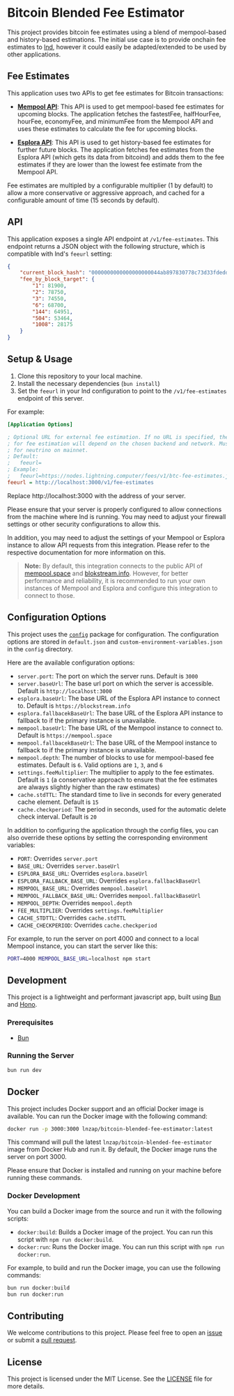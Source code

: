 # Bitcoin Blended Fee Estimator

This project provides bitcoin fee estimates using a blend of mempool-based and history-based estimations. The initial use case is to provide onchain fee estimates to [lnd](https://github.com/lightningnetwork/lnd), however it could easily be adapted/extended to be used by other applications.

## Fee Estimates

This application uses two APIs to get fee estimates for Bitcoin transactions:

- [**Mempool API**](https://github.com/mempool/mempool): This API is used to get mempool-based fee estimates for upcoming blocks. The application fetches the fastestFee, halfHourFee, hourFee, economyFee, and minimumFee from the Mempool API and uses these estimates to calculate the fee for upcoming blocks.

- [**Esplora API**](https://github.com/Blockstream/esplora/blob/master/API.md): This API is used to get history-based fee estimates for further future blocks. The application fetches fee estimates from the Esplora API (which gets its data from bitcoind) and adds them to the fee estimates if they are lower than the lowest fee estimate from the Mempool API.

Fee estimates are multipled by a configurable multiplier (1 by default) to allow a more conservative or aggressive approach, and cached for a configurable amount of time (15 seconds by default).

## API

This application exposes a single API endpoint at `/v1/fee-estimates`. This endpoint returns a JSON object with the following structure, which is compatible with lnd's `feeurl` setting:

```json
{
    "current_block_hash": "0000000000000000000044ab897830778c73d33fdeddde1f21e875fae2150378",
    "fee_by_block_target": {
        "1": 81900,
        "2": 78750,
        "3": 74550,
        "6": 68700,
        "144": 64951,
        "504": 53464,
        "1008": 28175
    }
}
```

## Setup & Usage

1. Clone this repository to your local machine.
2. Install the necessary dependencies (`bun install`)
3. Set the `feeurl` in your lnd configuration to point to the `/v1/fee-estimates` endpoint of this server.

For example:

```ini
[Application Options]

; Optional URL for external fee estimation. If no URL is specified, the method
; for fee estimation will depend on the chosen backend and network. Must be set
; for neutrino on mainnet.
; Default:
;   feeurl=
; Example:
;   feeurl=https://nodes.lightning.computer/fees/v1/btc-fee-estimates.json
feeurl = http://localhost:3000/v1/fee-estimates
```

Replace http://localhost:3000 with the address of your server.

Please ensure that your server is properly configured to allow connections from the machine where lnd is running. You may need to adjust your firewall settings or other security configurations to allow this.

In addition, you may need to adjust the settings of your Mempool or Esplora instance to allow API requests from this integration. Please refer to the respective documentation for more information on this.

> **Note:** By default, this integration connects to the public API of [mempool.space](https://mempool.space) and [blokstream.info](https://blockstream.info). However, for better performance and reliability, it is recommended to run your own instances of Mempool and Esplora and configure this integration to connect to those.

## Configuration Options

This project uses the [`config`](https://www.npmjs.com/package/config) package for configuration. The configuration options are stored in `default.json` and `custom-environment-variables.json` in the `config` directory.

Here are the available configuration options:

- `server.port`: The port on which the server runs. Default is `3000`
- `server.baseUrl`: The base url port on which the server is accessible. Default is `http://localhost:3000`
- `esplora.baseUrl`: The base URL of the Esplora API instance to connect to. Default is `https://blockstream.info`
- `esplora.fallbacekBaseUrl`: The base URL of the Esplora API instance to fallback to if the primary instance is unavailable.
- `mempool.baseUrl`: The base URL of the Mempool instance to connect to. Default is `https://mempool.space`
- `mempool.fallbacekBaseUrl`: The base URL of the Mempool instance to fallback to if the primary instance is unavailable.
- `mempool.depth`: The number of blocks to use for mempool-based fee estimates. Default is `6`. Valid options are `1`, `3`, and `6`
- `settings.feeMultiplier`: The multiplier to apply to the fee estimates. Default is `1` (a conservative approach to ensure that the fee estimates are always slightly higher than the raw estimates)
- `cache.stdTTL`: The standard time to live in seconds for every generated cache element. Default is `15`
- `cache.checkperiod`: The period in seconds, used for the automatic delete check interval. Default is `20`

In addition to configuring the application through the config files, you can also override these options by setting the corresponding environment variables:

- `PORT`: Overrides `server.port`
- `BASE_URL`: Overrides `server.baseUrl`
- `ESPLORA_BASE_URL`: Overrides `esplora.baseUrl`
- `ESPLORA_FALLBACK_BASE_URL`: Overrides `esplora.fallbackBaseUrl`
- `MEMPOOL_BASE_URL`: Overrides `mempool.baseUrl`
- `MEMPOOL_FALLBACK_BASE_URL`: Overrides `mempool.fallbackBaseUrl`
- `MEMPOOL_DEPTH`: Overrides `mempool.depth`
- `FEE_MULTIPLIER`: Overrides `settings.feeMultiplier`
- `CACHE_STDTTL`: Overrides `cache.stdTTL`
- `CACHE_CHECKPERIOD`: Overrides `cache.checkperiod`

For example, to run the server on port 4000 and connect to a local Mempool instance, you can start the server like this:

```bash
PORT=4000 MEMPOOL_BASE_URL=localhost npm start
```

## Development

This project is a lightweight and performant javascript app, built using [Bun](https://bun.sh/) and [Hono](https://hono.dev/).

### Prerequisites

- [Bun](https://bun.sh/)

### Running the Server

```sh
bun run dev
```

## Docker

This project includes Docker support and an official Docker image is available. You can run the Docker image with the following command:

```bash
docker run -p 3000:3000 lnzap/bitcoin-blended-fee-estimator:latest
```

This command will pull the latest `lnzap/bitcoin-blended-fee-estimator` image from Docker Hub and run it. By default, the Docker image runs the server on port 3000.

Please ensure that Docker is installed and running on your machine before running these commands.

### Docker Development

You can build a Docker image from the source and run it with the following scripts:

- `docker:build`: Builds a Docker image of the project. You can run this script with `npm run docker:build`.
- `docker:run`: Runs the Docker image. You can run this script with `npm run docker:run`.

For example, to build and run the Docker image, you can use the following commands:

```bash
bun run docker:build
bun run docker:run
```

## Contributing
We welcome contributions to this project. Please feel free to open an [issue](https://github.com/LN-Zap/bitcoin-blended-fee-estimator/issues) or submit a [pull request](https://github.com/LN-Zap/bitcoin-blended-fee-estimator/pulls).

## License
This project is licensed under the MIT License. See the [LICENSE](./LICENSE.md) file for more details.
